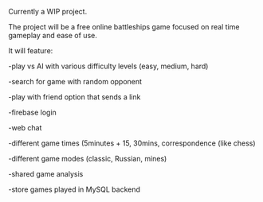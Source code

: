 Currently a WIP project.

The project will be a free online battleships game focused on real time gameplay and ease of use.

 

It will feature:

-play vs AI with various difficulty levels (easy, medium, hard)

-search for game with random opponent 

-play with friend option that sends a link

-firebase login

-web chat

-different game times (5minutes + 15, 30mins, correspondence (like chess)

-different game modes (classic, Russian, mines)

-shared game analysis

-store games played in MySQL backend
